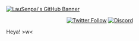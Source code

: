 [![LauSenpai's GitHub Banner](https://i.imgur.com/pyNFikW.jpg)](https://www.curseforge.com/members/lausenpai/projects)

<p align="center"><a href="https://twitter.com/plsiwannadie" rel="nofollow"> <img src="https://img.shields.io/twitter/follow/plsiwannadie?color=pink&amp;label=FOLLOW%20ME%21&amp;logo=twitter&amp;style=for-the-badge" alt="Twitter Follow" /></a> <a href="https://discord.gg/x5xDy55tqE" rel="nofollow"><img src="https://img.shields.io/discord/838769245101228032?color=pink&amp;label=DISCORD&amp;logo=discord&amp;style=for-the-badge" alt="Discord" /></a></p>

Heya! >w<
